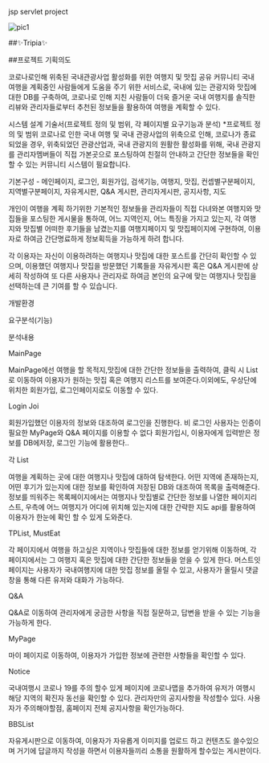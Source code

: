 jsp servlet project

![pic1](https://user-images.githubusercontent.com/81217201/123573462-fa8fd400-d808-11eb-81ee-d04370cc5a42.png)

##✨Tripia✨

##프로젝트 기획의도

코로나로인해 위축된 국내관광사업 활성화를 위한 여행지 및 맛집 공유 커뮤니티 국내 여행을 계획중인 사람들에게 도움을 주기 위한 서비스로, 국내에 있는 관광지와 맛집에 대한 DB를 구축하여, 코로나로 인해 지친 사람들이 더욱 즐거운 국내 여행지를 솔직한 리뷰와 관리자들로부터 추천된 정보들을 활용하여 여행을 계획할 수 있다.

시스템 설계 기술서(프로젝트 정의 및 범위, 각 페이지별 요구기능과 분석) *프로젝트 정의 및 범위 코로나로 인한 국내 여행 및 국내 관광사업의 위축으로 인해, 코로나가 종료되었을 경우, 위축되었던 관광산업과, 국내 관광지의 원활한 활성화를 위해, 국내 관광지를 관리자멤버들이 직접 가본곳으로 포스팅하여 친절히 안내하고 간단한 정보들을 확인할 수 있는 커뮤니티 시스템이 필요합니다.

기본구성 - 메인페이지, 로그인, 회원가입, 검색기능, 여행지, 맛집, 컨셉별구분페이지, 지역별구분페이지, 자유게시판, Q&A 게시판, 관리자게시판, 공지사항, 지도

개인이 여행을 계획 하기위한 기본적인 정보들을 관리자들이 직접 다녀와본 여행지와 맛집들을 포스팅한 게시물을 통하여, 어느 지역인지, 어느 특징을 가지고 있는지, 각 여행지와 맛집별 어떠한 후기들을 남겼는지를 여행지페이지 및 맛집페이지에 구현하여, 이용자로 하여금 간단명료하게 정보획득을 가능하게 하려 합니다.

각 이용자는 자신이 이용하려하는 여행지나 맛집에 대한 포스트를 간단히 확인할 수 있으며, 이용했던 여행지나 맛집을 방문했던 기록들을 자유게시판 혹은 Q&A 게시판에 상세히 작성하여 또 다른 사용자나 관리자로 하여금 본인의 요구에 맞는 여행지나 맛집을 선택하는데 큰 기여를 할 수 있습니다.

개발환경

요구분석(기능)

분석내용

MainPage

MainPage에선 여행을 할 목적지,맛집에 대한 간단한 정보들을 출력하여, 클릭 시 List로 이동하여 이용자가 원하는 맛집 혹은 여행지 리스트를 보여준다.이외에도, 우상단에 위치한 회원가입, 로그인페이지로도 이동할 수 있다.

Login
Joi

회원가입했던 이용자의 정보와 대조하여 로그인을 진행한다. 비 로그인 사용자는 인증이 필요한 MyPage와 Q&A 페이지를 이용할 수 없다 회원가입시, 이용자에게 입력받은 정보를 DB에저장, 로그인 기능에 활용한다..

각 List

여행을 계획하는 곳에 대한 여행지나 맛집에 대하여 탐색한다. 어떤 지역에 존재하는지, 어떤 후기가 있는지에 대한 정보를 확인하여 저장된 DB와 대조하여 목록을 출력해준다. 정보를 띄워주는 목록페이지에서는 여행지나 맛집별로 간단한 정보를 나열한 페이지리스트, 우측에 어느 여행지가 어디에 위치해 있는지에 대한 간략한 지도 api를 활용하여 이용자가 한눈에 확인 할 수 있게 도와준다.

TPList, MustEat

각 페이지에서 여행을 하고싶은 지역이나 맛집들에 대한 정보를 얻기위해 이동하며, 각 페이지에서는 그 여행지 혹은 맛집에 대한 간단한 정보들을 얻을 수 있게 한다. 머스트잇 페이지는 사용자가 국내여행지에 대한 맛집 정보를 올릴 수 있고, 사용자가 올릴시 댓글창을 통해 다른 유저와 대화가 가능하다.

Q&A

Q&A로 이동하여 관리자에게 궁금한 사항을 직접 질문하고, 답변을 받을 수 있는 기능을 가능하게 한다.

MyPage

마이 페이지로 이동하여, 이용자가 가입한 정보에 관련한 사항들을 확인할 수 있다.

Notice

국내여행시 코로나 19를 주의 할수 있게 페이지에 코로나맵을 추가하여 유저가 여행시 해당 지역의 확진자 동선을 확인할 수 있다. 관리자만의 공지사항을 작성할수 있다. 사용자가 주의해야할점, 홈페이지 전체 공지사항을 확인가능하다.

BBSList

자유게시판으로 이동하여, 이용자가 자유롭게 이미지를 업로드 하고 컨텐츠도 쓸수있으며 거기에 답글까지 작성을 하면서 이용자들끼리 소통을 원활하게 할수있는 게시판이다.
